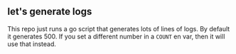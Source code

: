 ## let's generate logs

This repo just runs a go script that generates lots of lines of logs. By default it generates 500. If you set a different number in a `COUNT` en var, then it will use that instead.
